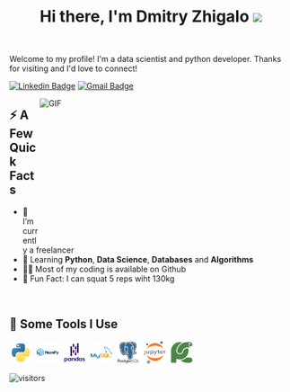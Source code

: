<h1 align="center">Hi there, I'm Dmitry Zhigalo</a> <img img src="https://media.giphy.com/media/hvRJCLFzcasrR4ia7z/giphy.gif"" height="32" /></h1>

<br />

Welcome to my profile! I'm a data scientist and python developer. Thanks for visiting and I'd love to connect!

[![Linkedin Badge](https://img.shields.io/badge/-dmt-blue?style=flat&logo=Linkedin&logoColor=white&link=https://www.linkedin.com/in/dmitry-zhigalo-a698b016b/)](https://www.linkedin.com/in/dmitry-zhigalo-a698b016b/)
[![Gmail Badge](https://img.shields.io/badge/-zhdmts-c14438?style=flat&logo=Gmail&logoColor=white&link=mailto:zhdmts@gmail.com)](mailto:zhdmts@gmail.com)


<img align="right" alt="GIF" src="https://media1.giphy.com/media/ftAyb0CG1FNAIZt4SO/giphy.gif" width="450" height="250"/>
<h2>⚡️ A Few Quick Facts</h2>
<ul>
<li>🔭 I’m currently a freelancer
<li>🧐 Learning <strong>Python</strong>, <strong>Data Science</strong>, <strong>Databases</strong> and <strong>Algorithms</strong>
<li>👨‍💻 Most of my coding is available on Github
<li>📙  Fun Fact: I can squat 5 reps wiht 130kg </li>
</ul>

<br />
<h2>🚀 Some Tools I Use</h2>
<p align="left">
<img src="https://raw.githubusercontent.com/devicons/devicon/master/icons/python/python-original.svg" alt="python" width="40" height="40"/>&nbsp;
<img src="https://github.com/devicons/devicon/blob/master/icons/numpy/numpy-original-wordmark.svg" alt="numpy" width="40" height="40"/>&nbsp;
<img src="https://github.com/devicons/devicon/blob/master/icons/pandas/pandas-original-wordmark.svg" alt="pandas" width="40" height="40"/>&nbsp;
<img src="https://github.com/devicons/devicon/blob/master/icons/mysql/mysql-original-wordmark.svg" alt="mysql" width="40" height="40"/>&nbsp;
<img src="https://raw.githubusercontent.com/devicons/devicon/master/icons/postgresql/postgresql-original-wordmark.svg" alt="postgresql" width="40" height="40"/>&nbsp;
<img src="https://github.com/devicons/devicon/blob/master/icons/jupyter/jupyter-original-wordmark.svg" alt="jupyter" width="40" height="40"/>&nbsp;
<img src="https://github.com/devicons/devicon/blob/master/icons/pycharm/pycharm-plain.svg" alt="pycharm" width="40" height="40"/>&nbsp;

<br />  
<p><img src="https://visitor-badge.glitch.me/badge?page_id=dmt-zh.dmt-zh" alt="visitors"></p>
